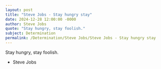 ```yaml
---
layout: post
title: "Steve Jobs - Stay hungry stay"
date: 2024-12-28 12:00:00 -0000
author: Steve Jobs
quote: "Stay hungry, stay foolish."
subject: Determination
permalink: /Determination/Steve Jobs/Steve Jobs - Stay hungry stay
---
```


Stay hungry, stay foolish.

- Steve Jobs
